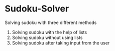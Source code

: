# Sudoku-Solver
Solving sudoku with three different methods

1. Solving sudoku with the help of lists
2. Solving sudoku without using lists
3. Solving sudoku after taking input from the user
